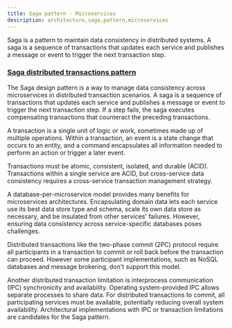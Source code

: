 ```yaml
---
title: Saga pattern - Microservices
description: architecture,saga,pattern,microservices
---
```


Saga is a pattern to maintain data consistency in distributed systems.
A saga is a sequence of transactions that updates each service and publishes a message or event to trigger the next transaction step. 

### [Saga distributed transactions pattern](https://docs.microsoft.com/en-us/azure/architecture/reference-architectures/saga/saga "Saga distributed transactions pattern")
The Saga design pattern is a way to manage data consistency across microservices in distributed transaction scenarios. A saga is a sequence of transactions that updates each service and publishes a message or event to trigger the next transaction step. If a step fails, the saga executes compensating transactions that counteract the preceding transactions.

A transaction is a single unit of logic or work, sometimes made up of multiple operations. Within a transaction, an event is a state change that occurs to an entity, and a command encapsulates all information needed to perform an action or trigger a later event.

Transactions must be atomic, consistent, isolated, and durable (ACID). Transactions within a single service are ACID, but cross-service data consistency requires a cross-service transaction management strategy.

A database-per-microservice model provides many benefits for microservices architectures. Encapsulating domain data lets each service use its best data store type and schema, scale its own data store as necessary, and be insulated from other services' failures. However, ensuring data consistency across service-specific databases poses challenges.

Distributed transactions like the two-phase commit (2PC) protocol require all participants in a transaction to commit or roll back before the transaction can proceed. However some participant implementations, such as NoSQL databases and message brokering, don't support this model.

Another distributed transaction limitation is interprocess communication (IPC) synchronicity and availability. Operating system-provided IPC allows separate processes to share data. For distributed transactions to commit, all participating services must be available, potentially reducing overall system availability. Architectural implementations with IPC or transaction limitations are candidates for the Saga pattern.
